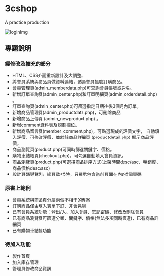 # 3cshop
A practice production

![loginImg](https://github.com/jiejessien/image/blob/master/login.JPG)


## 專題說明
### 經修改及擴充的部分
*	HTML、CSS介面重新設計及大調整。
*	將會員系統與商品頁做資料連結，透過會員帳號訂購商品。
*	會員管理頁(admin_memberdata.php)可查詢會員帳號或姓名。
*	新增訂單查詢頁(admin_center.php)和訂單明細頁(admin_orderdetail.php) 。 
*	訂單查詢頁(admin_center.php)可篩選指定日期往後3個月內訂單。
*	新增商品管理頁(admin_productdata.php)，可刪除商品
*	新增商品上傳頁 (admin_newproduct.php) 。
*	新增comment資料表及規劃欄位。
*	新增商品留言頁(member_comment.php)，可點選現成的評價文字，
	自動填入評價，可修改評價，並於該商品詳細頁 (productdetail.php) 顯示商品評價。
*	商品瀏覽頁(product.php)可同時篩選關鍵字、價格。
*	購物車結帳頁(checkout.php)，可勾選自動填入會員資訊。
*	商品瀏覽頁(product.php)可選擇商品排序方式(上架時間desc/asc、暢銷度、商品價格desc/asc)
*	設計頁碼導覽列，總頁數>5時，只顯示包含當前頁面在內的5個頁碼

### 原書上範例
*	會員系統與商品頁分屬兩個不相干的專案
*	訂購商品僅由填入表單下訂，非會員制
*	已有會員系統功能：登出/入、加入會員、忘記密碼、修改及刪除會員
*	已有商品瀏覽頁可篩選分類、關鍵字、價格(無法多項同時篩選)，已有商品詳細頁
*	已有購物車結帳功能

### 待加入功能
*	製作首頁
*	加入庫存管理
*	管理員修改商品資訊



